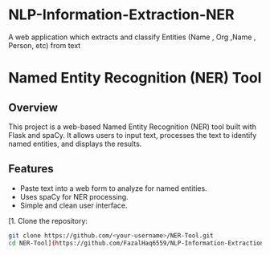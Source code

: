 # NLP-Information-Extraction-NER
A web application which extracts and classify Entities (Name , Org ,Name , Person, etc) from text 
# Named Entity Recognition (NER) Tool

## Overview

This project is a web-based Named Entity Recognition (NER) tool built with Flask and spaCy. It allows users to input text, processes the text to identify named entities, and displays the results.

## Features

- Paste text into a web form to analyze for named entities.
- Uses spaCy for NER processing.
- Simple and clean user interface.

[1. Clone the repository:
   ```bash
   git clone https://github.com/<your-username>/NER-Tool.git
   cd NER-Tool](https://github.com/FazalHaq6559/NLP-Information-Extraction-NER.git)

